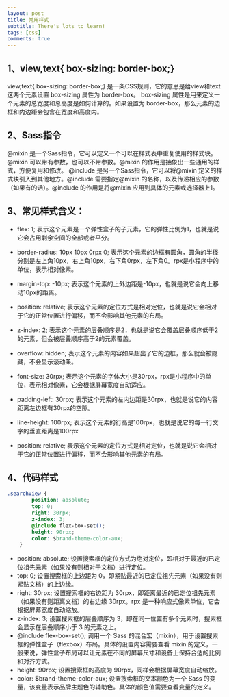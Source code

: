 ```yaml
---
layout: post
title: 常用样式
subtitle: There's lots to learn!
tags: [css]
comments: true
---
```

## 1、view,text{ box-sizing: border-box;}
view,text{ box-sizing: border-box;} 是一条CSS规则，它的意思是给view和text这两个元素设置 box-sizing 属性为 border-box。
box-sizing 属性是用来定义一个元素的总宽度和总高度是如何计算的。如果设置为 border-box，那么元素的边框和内边距会包含在宽度和高度内。
## 2、Sass指令
@mixin 是一个Sass指令，它可以定义一个可以在样式表中重复使用的样式块。@mixin 可以带有参数，也可以不带参数。@mixin 的作用是抽象出一些通用的样式，方便复用和修改。
@include 是另一个Sass指令，它可以将@mixin 定义的样式块引入到其他地方。@include 需要指定@mixin 的名称，以及传递相应的参数（如果有的话）。@include 的作用是将@mixin 应用到具体的元素或选择器上1。
## 3、常见样式含义：
+ flex: 1; 表示这个元素是一个弹性盒子的子元素，它的弹性比例为1，也就是说它会占用剩余空间的全部或者平分。

+ border-radius: 10px 10px 0rpx 0; 表示这个元素的边框有圆角，圆角的半径分别是左上角10px，右上角10px，右下角0rpx，左下角0。rpx是小程序中的单位，表示相对像素。

+ margin-top: -10px; 表示这个元素的上外边距是-10px，也就是说它会向上移动10px的距离。

+ position: relative; 表示这个元素的定位方式是相对定位，也就是说它会相对于它的正常位置进行偏移，而不会影响其他元素的布局。

+ z-index: 2; 表示这个元素的层叠顺序是2，也就是说它会覆盖层叠顺序低于2的元素，但会被层叠顺序高于2的元素覆盖。

+ overflow: hidden; 表示这个元素的内容如果超出了它的边框，那么就会被隐藏，不会显示滚动条。

+ font-size: 30rpx; 表示这个元素的字体大小是30rpx，rpx是小程序中的单位，表示相对像素，它会根据屏幕宽度自动适应。

+ padding-left: 30rpx; 表示这个元素的左内边距是30rpx，也就是说它的内容距离左边框有30rpx的空隙。

+ line-height: 100rpx; 表示这个元素的行高是100rpx，也就是说它的每一行文字的垂直距离是100rpx

+ position: relative; 表示这个元素的定位方式是相对定位，也就是说它会相对于它的正常位置进行偏移，而不会影响其他元素的布局。

## 4、代码样式
```css
.searchView {
        position: absolute;
        top: 0;
        right: 30rpx;
        z-index: 3;
        @include flex-box-set();
        height: 90rpx;
        color: $brand-theme-color-aux;
    }
```
+ position: absolute; 设置搜索框的定位方式为绝对定位，即相对于最近的已定位祖先元素（如果没有则相对于文档）进行定位。
+ top: 0; 设置搜索框的上边距为 0，即紧贴最近的已定位祖先元素（如果没有则紧贴文档）的上边缘。 
+ right: 30rpx; 设置搜索框的右边距为 30rpx，即距离最近的已定位祖先元素（如果没有则距离文档）的右边缘 30rpx。rpx 是一种响应式像素单位，它会根据屏幕宽度自动缩放。 
+ z-index: 3; 设置搜索框的层叠顺序为 3，即在同一位置有多个元素时，搜索框会显示在层叠顺序小于 3 的元素之上。 
+ @include flex-box-set(); 调用一个 Sass 的混合宏（mixin），用于设置搜索框的弹性盒子（flexbox）布局。具体的设置内容需要查看 mixin 的定义，一般来说，弹性盒子布局可以让元素在不同的屏幕尺寸和设备上保持合适的比例和对齐方式。 
+ height: 90rpx; 设置搜索框的高度为 90rpx，同样会根据屏幕宽度自动缩放。 
+ color: $brand-theme-color-aux; 设置搜索框的文本颜色为一个 Sass 的变量，该变量表示品牌主题色的辅助色。具体的颜色值需要查看变量的定义。